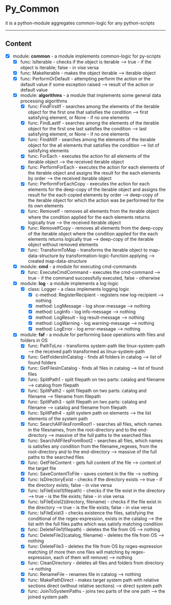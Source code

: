 # Py_Common
it is a python-module aggregates common-logic for any python-scripts
***
## Content
* [x] module: **common** - a module implements common-logic for py-scripts
    * [x] func: IsIterable - checks if the object is iterable --> true - if the object is iterable; false - in vise versa
    * [x] func: MakeIterable - makes the object iterable --> iterable object
    * [x] func: PerformOrDefault - attempting perform the action or the default value if some exception raised --> result of the action or default value
    * [x] module: **algorithms** - a module that implements some general data processing algorithms
        * [x] func: FindFirstIf - searches among the elements of the iterable object for the first one that satisfies the condition --> first satisfying element, or None - if no one elements
        * [x] func: FindLastIf - searches among the elements of the iterable object for the first one last satisfies the condition --> last satisfying element, or None - if no one elements
        * [x] func: FindAllIf - searches among the elements of the iterable object for the all elements that satisfies the condition --> list of satisfying elements
        * [x] func: ForEach - executes the action for all elements of the iterable object --> the received iterable object
        * [x] func: PerformForEach - executes the action for each elements of the iterable object and assigns the result for the each elements by order --> the received iterable object
        * [x] func: PerformForEachCopy - executes the action for each elements for the deep-copy of the iterable object and assigns the result for the each copied elements by order --> deep-copy of the iterable object for which the action was be performed for the its own elements
        * [x] func: RemoveIf - removes all elements from the iterable object where the condition applied for the each elements returns logically true --> the received iterable object
        * [x] func: RemoveIfCopy - removes all elements from the deep-copy of the iterable object where the condition applied for the each elements returns logically true --> deep-copy of the iterable object without removed elements
        * [x] func: TransformToMap - transforms the iterable object to map-data-structure by transformation-logic-function applying --> created map-data-structure
    * [x] module: **cmd** - a module for executing cmd-commands
        * [x] func: ExecuteCmdCommand - executes the cmd-command --> true - if the command successfully executed, false - otherwise
    * [x] module: **log** - a module implements a log-logic
        * [x] class: Logger - a class implements logging logic
            * [x] c-method: RegisterRecipient - registers new log-recipient --> nothing
            * [x] method: LogMessage - log show-message --> nothing
            * [x] method: LogInfo - log info-message --> nothing
            * [x] method: LogResult - log result-message --> nothing
            * [x] method: LogWarning - log warning-message --> nothing
            * [x] method: LogError - log error-message --> nothing
    * [x] module: **faf** - a module for performing base operations with files and folders in OS
        * [x] func: PathToLnx - transforms system-path like linux-system-path --> the received path transformed as linux-system-path
        * [x] func: GetFoldersInCatalog - finds all folders in catalog --> list of found folders
        * [x] func: GetFilesInCatalog - finds all files in catalog --> list of found files
        * [x] func: SplitPath1 - split filepath on two parts: catalog and filename --> catalog from filepath
        * [x] func: SplitPath2 - split filepath on two parts: catalog and filename --> filename from filepath
        * [x] func: SplitPath3 - split filepath on two parts: catalog and filename --> catalog and filename from filepath
        * [x] func: SplitPath4 - split system path on elements --> the list elements of the system path
        * [x] func: SearchAllFilesFromRoot1 - searches all files, which names in the filesnames, from the root-directory and to the end-directory --> massive of the full paths to the searched files
        * [x] func: SearchAllFilesFromRoot2 - searches all files, which names is satisfies any condition from the filename_regexes, from the root-directory and to the end-directory --> massive of the full paths to the searched files
        * [x] func: GetFileContent - gets full content of the file --> content of the target file
        * [x] func: SaveContentToFile - saves content in the file --> nothing
        * [x] func: IsDirectoryExist - checks if the directory exists --> true - if the directory exists; false - in vise versa
        * [x] func: IsFileExist1(filepath) - checks if the file exist in the directory --> true - is the file exists; false - in vise versa
        * [x] func: IsFileExist2(directory, filename) - checks if the file exist in the directory --> true - is the file exists; false - in vise versa
        * [x] func: IsFileExist3 - checks existence the files, satisfying the conditional of the regex-expression, exists in the catalog --> the list with the full files paths which was satisfy matching condition
        * [x] func: DeleteFile1(filepath) - deletes the file from OS --> nothing
        * [x] func: DeleteFile2(catalog, filename) - deletes the file from OS --> nothing
        * [x] func: DeleteFile3 - deletes the file from OS by reges-expression matching (if more then one files will matching by regex-expression, each of them will remove) --> nothing
        * [x] func: CleanDirectory - deletes all files and folders from directory --> nothing
        * [x] func: RenameFile - renames file in catalog --> nothing
        * [x] func: MakePathDirect - makes target system path with relative sections direct (without relative sections) --> direct system path  
        * [x] func: JoinToSystemPaths - joins two parts of the one path --> the joined system path
